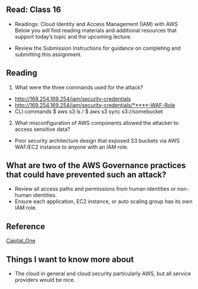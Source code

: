 ## Read: Class 16

- Readings: Cloud Identity and Access Management (IAM) with AWS
Below you will find reading materials and additional resources that support today’s topic and the upcoming lecture.

- Review the Submission Instructions for guidance on completing and submitting this assignment.

## Reading

1. What were the three commands used for the attack?

- http://169.254.169.254/iam/security-credentials
- http://169.254.169.254/iam/security-credentials/*****-WAF-Role
- CLI commands $ aws	s3 ls / $ aws s3 sync s3://somebucket

2. What misconfiguration of AWS components allowed the attacker to access sensitive data?

- Poor security architecture design that exposed S3 buckets via AWS	WAF/EC2 instance to anyone with an IAM role.

## What are two of the AWS Governance practices that could have prevented such an attack?

- Review all access paths and	permissions from human identities or	non-human	identities. 
- Ensure each application, EC2 instance, or auto scaling group has	its own	IAM role.

## Reference

[Capital_One](https://www.zscaler.com/resources/white-papers/capital-one-data-breach.pdf)

## Things I want to know more about 

- The cloud in general and cloud security particularly AWS, but all service providers would be nice.
